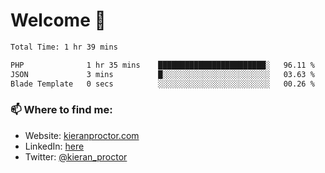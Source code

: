 # Welcome 🦘

<!--START_SECTION:waka-->

```txt
Total Time: 1 hr 39 mins

PHP              1 hr 35 mins    ████████████████████████░   96.11 %
JSON             3 mins          █░░░░░░░░░░░░░░░░░░░░░░░░   03.63 %
Blade Template   0 secs          ░░░░░░░░░░░░░░░░░░░░░░░░░   00.26 %
```

<!--END_SECTION:waka-->

### 📫 Where to find me:

-   Website: [kieranproctor.com](https://kieranproctor.com/)
-   LinkedIn: [here](https://www.linkedin.com/in/kieran-proctor-086b5a159/)
-   Twitter: [@kieran_proctor](https://twitter.com/kieran_proctor)

